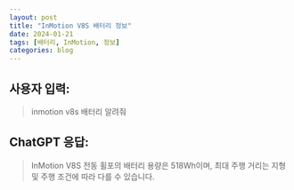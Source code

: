 ```yaml
---
layout: post
title: "InMotion V8S 배터리 정보"
date: 2024-01-21
tags: [배터리, InMotion, 정보]
categories: blog
---
```


## 사용자 입력:
> inmotion v8s 배터리 알려줘

## ChatGPT 응답:
> InMotion V8S 전동 휠포의 배터리 용량은 518Wh이며, 최대 주행 거리는 지형 및 주행 조건에 따라 다를 수 있습니다.

